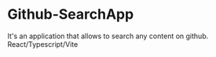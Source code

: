 # Github-SearchApp
It's an application that allows to search any content on github. React/Typescript/Vite

